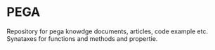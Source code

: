 # PEGA
Repository for pega knowdge documents, articles, code example etc.
Synataxes for functions and  methods and propertie.
